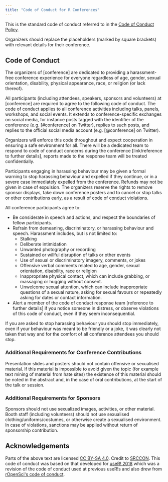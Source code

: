 ```yaml
---
title: "Code of Conduct for R Conferences"
---
```


This is the standard code of conduct referred to in the [Code of Conduct Policy](coc_policy.html).

Organizers should replace the placeholders (marked by square brackets) with relevant details for 
their conference.

## Code of Conduct

The organizers of [conference] are dedicated to providing a 
harassment-free conference experience for everyone regardless of age,
gender, sexual orientation, disability, physical appearance, race, or 
religion (or lack thereof). 

All participants (including attendees, speakers, sponsors and volunteers) at [conference] are 
required to agree to the following code of conduct. The code of conduct 
applies to all conference activities including talks, panels, workshops, and 
social events. It extends to conference-specific exchanges on social media, for instance posts tagged 
with the identifier of the conference (e.g. [#conference] on Twitter), replies to such posts, and replies to 
the official social media account (e.g. [@conference] on Twitter). 

Organizers will enforce this code throughout and expect cooperation in ensuring a 
safe environment for all. There will be a dedicated team to respond to code of conduct 
concerns during the conference [link/reference to further details], reports made to the response 
team will be treated confidentially.

Participants engaging in harassing behaviour may be 
given a formal warning to stop harassing behaviour and expelled if 
they continue, or in a severe case immediately expelled from the conference. 
Refunds may not be given in case of expulsion. The organizers reserve the rights to remove sponsor displays,
take down conference posters and to cancel or stop talks or other
contributions early, as a result of code of conduct violations.

All conference participants agree to:

- Be considerate in speech and actions, and respect the boundaries of fellow participants.
- Refrain from demeaning, discriminatory, or harassing behaviour and 
speech. Harassment includes, but is not limited to: 
    - Stalking
    - Deliberate intimidation
    - Unwanted photography or recording
    - Sustained or willful disruption of talks or other events
    - Use of sexual or discriminatory imagery, comments, or jokes
    - Offensive verbal comments related to age, gender, 
    sexual orientation, disability, race or religion
    - Inappropriate physical contact, which can include grabbing, or massaging 
    or hugging without consent.
    - Unwelcome sexual attention, which can include inappropriate 
    questions of a sexual nature, asking for sexual favours or 
    repeatedly asking for dates or contact information.
- Alert a member of the code of conduct response team [reference to 
further details] if you notice someone in distress, or observe violations 
of this code of conduct, even if they seem inconsequential.

If you are asked to stop harassing behaviour you should stop 
immediately, even if your behaviour was meant to be friendly or a 
joke, it was clearly not taken that way and for the comfort of all 
conference attendees you should stop.

### Additional Requirements for Conference Contributions

Presentation slides and posters should not contain offensive or 
sexualised material. If this material is impossible to avoid given the
topic (for example text mining of material from hate sites) the 
existence of this material should be noted in the abstract and, in the
case of oral contributions, at the start of the talk or session.

### Additional Requirements for Sponsors

Sponsors should not use sexualized images, activities, or 
other material. Booth staff (including volunteers) should not use 
sexualised clothing/uniforms/costumes, or otherwise create a 
sexualised environment. In case of violations, sanctions may be 
applied without return of sponsorship contribution.

## Acknowledgements

Parts of the above text are licensed [CC BY-SA 4.0](http://creativecommons.org/licenses/by-sa/4.0/). 
Credit to [SRCCON](https://srccon.org/conduct/). This code of conduct 
was based on that developed for [useR! 2018](https://user2018.r-project.org/code_of_conduct/) 
which was a revision of the code of conduct used at previous useR!s 
and also drew from [rOpenSci's code of conduct](https://ropensci.org/coc/).
